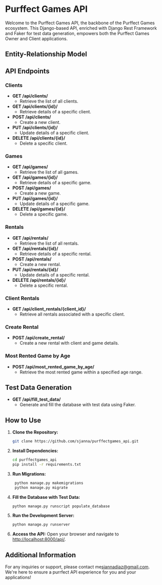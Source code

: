 # Purffect Games API

Welcome to the Purffect Games API, the backbone of the Purffect Games ecosystem. This Django-based API, enriched with Django Rest Framework and Faker for test data generation, empowers both the Purffect Games Owner and Client applications.

## Entity-Relationship Model

<!-- ![Entity-Relationship Model](./images/er_model.png) -->

## API Endpoints

### Clients

- **GET /api/clients/**
  - Retrieve the list of all clients.
- **GET /api/clients/{id}/**
  - Retrieve details of a specific client.
- **POST /api/clients/**
  - Create a new client.
- **PUT /api/clients/{id}/**
  - Update details of a specific client.
- **DELETE /api/clients/{id}/**
  - Delete a specific client.

### Games

- **GET /api/games/**
  - Retrieve the list of all games.
- **GET /api/games/{id}/**
  - Retrieve details of a specific game.
- **POST /api/games/**
  - Create a new game.
- **PUT /api/games/{id}/**
  - Update details of a specific game.
- **DELETE /api/games/{id}/**
  - Delete a specific game.

### Rentals

- **GET /api/rentals/**
  - Retrieve the list of all rentals.
- **GET /api/rentals/{id}/**
  - Retrieve details of a specific rental.
- **POST /api/rentals/**
  - Create a new rental.
- **PUT /api/rentals/{id}/**
  - Update details of a specific rental.
- **DELETE /api/rentals/{id}/**
  - Delete a specific rental.

### Client Rentals

- **GET /api/client_rentals/{client_id}/**
  - Retrieve all rentals associated with a specific client.

### Create Rental

- **POST /api/create_rental/**
  - Create a new rental with client and game details.

### Most Rented Game by Age

- **POST /api/most_rented_game_by_age/**
  - Retrieve the most rented game within a specified age range.

## Test Data Generation

- **GET /api/fill_test_data/**
  - Generate and fill the database with test data using Faker.

## How to Use

1. **Clone the Repository:**
   ```bash
   git clone https://github.com/sjanna/purffectgames_api.git
   ```

2. **Install Dependencies:**
   ```bash
   cd purffectgames_api
   pip install -r requirements.txt
   ```
3. **Run Migrations:**
   ```bash
    python manage.py makemigrations
    python manage.py migrate
    ```

4. **Fill the Database with Test Data:**
   ```bash
   python manage.py runscript populate_database
   ```

5. **Run the Development Server:**
   ```bash
   python manage.py runserver
   ```

6. **Access the API:**
   Open your browser and navigate to [http://localhost:8000/api/](http://localhost:8000/api/).

## Additional Information

For any inquiries or support, please contact me[sjannadiaz@gmail.com](mailto:sjannadiaz@gmail.com). We're here to ensure a purrfect API experience for you and your applications!